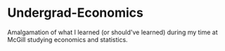 # Undergrad-Economics
Amalgamation of what I learned (or should've learned) during my time at McGill studying economics and statistics. 
